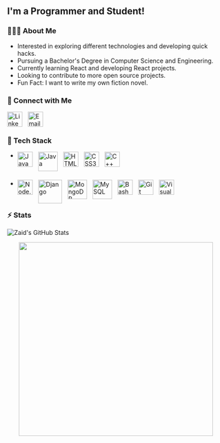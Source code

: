 

## I'm a Programmer and Student!

### 👨🏻‍💻 About Me
- Interested in exploring different technologies and developing quick hacks.
- Pursuing a Bachelor's Degree in Computer Science and Engineering.
- Currently learning React and developing React projects.
- Looking to contribute to more open source projects.
- Fun Fact: I want to write my own fiction novel.

### 🤝 Connect with Me

<a href="https://www.linkedin.com/in/mohammed-zaid-khan-a5aba7225/"><img align="left" alt="LinkedIn" width="35px" src="https://cdn.jsdelivr.net/gh/devicons/devicon/icons/linkedin/linkedin-original.svg" style="padding-right:10px;padding-right:10px;" ></a>

<a href="mailto:mzk114@gmail.com"><img align="left" alt="Email" width="35px" src="./.github/gmail.png" style="padding-right:10px;" ></a>




<br/>
<br/>

### 🔧 Tech Stack

<ul>
<li>
<!-- languages -->


<a href="https://www.javascript.com/"><img align="left" alt="JavaScript" width="35px" src="https://cdn.jsdelivr.net/gh/devicons/devicon/icons/javascript/javascript-original.svg" style="padding-right:10px;" ></a>

<a href="https://www.java.com/"><img align="left" alt="Java" width="45px" src="https://cdn.jsdelivr.net/gh/devicons/devicon/icons/java/java-original-wordmark.svg" style="padding-right:10px;" ></a>

<a href="https://developer.mozilla.org/en-US/docs/Glossary/HTML5"><img align="left" alt="HTML5" width="35px" src="https://cdn.jsdelivr.net/gh/devicons/devicon/icons/html5/html5-original.svg" style="padding-right:10px;" /></a>

<a href="https://developer.mozilla.org/en-US/docs/Web/CSS"><img align="left" alt="CSS3" width="35px" src="https://cdn.jsdelivr.net/gh/devicons/devicon/icons/css3/css3-original.svg" style="padding-right:10px;" /></a>

<a href="https://en.wikipedia.org/wiki/C%2B%2B"><img align="left" alt="C++" width="35px" src="https://cdn.jsdelivr.net/gh/devicons/devicon/icons/cplusplus/cplusplus-original.svg" style="padding-right:10px;" ></a>

</li>
<br/>
<li>
<!-- others -->

<a href="https://nodejs.org/"><img align="left" alt="Node.js" width="35px" src="https://cdn.jsdelivr.net/gh/devicons/devicon/icons/nodejs/nodejs-original.svg" style="padding-right:10px;" /></a>

<a href="https://www.djangoproject.com/"><img align="left" alt="Django" width="55px" src="https://cdn.jsdelivr.net/gh/devicons/devicon/icons/django/django-plain-wordmark.svg" style="padding-right:10px;" ></a>

<a href="https://www.mongodb.com/"><img align="left" alt="MongoDB" width="45px" src="https://cdn.jsdelivr.net/gh/devicons/devicon/icons/mongodb/mongodb-original-wordmark.svg" style="padding-right:10px;" /></a>

<a href="https://www.mysql.com/"><img align="left" alt="MySQL" width="45px" src="https://cdn.jsdelivr.net/gh/devicons/devicon/icons/mysql/mysql-original-wordmark.svg" style="padding-right:10px;" /></a>

<a href="https://en.wikipedia.org/wiki/Bash_(Unix_shell)"><img align="left" alt="Bash" width="35px" src="https://cdn.jsdelivr.net/gh/devicons/devicon/icons/bash/bash-plain.svg" style="padding-right:10px;" ></a>

<a href="https://git-scm.com/"><img align="left" alt="Git" width="35px" src="https://cdn.jsdelivr.net/gh/devicons/devicon/icons/git/git-original.svg" style="padding-right:10px;" /></a>

<a href="https://code.visualstudio.com/"><img align="left" alt="Visual Studio Code" width="35px" src="https://cdn.jsdelivr.net/gh/devicons/devicon/icons/vscode/vscode-original.svg" style="padding-right:10px;" /></a>

</li>
</ul>
<br />

### :zap: Stats

<img alt="Zaid's GitHub Stats" src="https://github-readme-stats.vercel.app/api?username=mzk114&show_icons=true&hide=prs,contribs" />




</details>
<br />



<p align='center'><img src="https://github-readme-streak-stats.herokuapp.com/?user=mzk114&count_private=true&show_icons=true&theme=dark" width="450">

